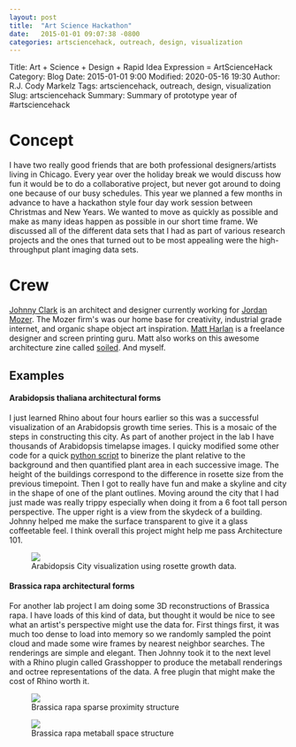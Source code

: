 ```yaml
---
layout: post
title:  "Art Science Hackathon"
date:   2015-01-01 09:07:38 -0800
categories: artsciencehack, outreach, design, visualization
---
```





Title: Art + Science + Design + Rapid Idea Expression = ArtScienceHack
Category: Blog
Date: 2015-01-01 9:00
Modified: 2020-05-16 19:30
Author: R.J. Cody Markelz
Tags: artsciencehack, outreach, design, visualization
Slug: artsciencehack
Summary: Summary of prototype year of #artsciencehack

# Concept
I have two really good friends that are both professional designers/artists living in Chicago. Every year over the holiday break we would discuss how fun it would be to do a collaborative project, but never got around to doing one because of our busy schedules. This year we planned a few months in advance to have a hackathon style four day work session between Christmas and New Years. We wanted to move as quickly as possible and make as many ideas happen as possible in our short time frame. We discussed all of the different data sets that I had as part of various research projects and the ones that turned out to be most appealing were the high-throughput plant imaging data sets.

# Crew
[Johnny Clark](http://www.john-clark.org/) is an architect and designer currently working for [Jordan Mozer](http://mozer.com/). The Mozer firm's was our home base for creativity, industrial grade internet, and organic shape object art inspiration. [Matt Harlan](http://matthewharlan.com/) is a freelance designer and screen printing guru. Matt also works on this awesome architecture zine called [soiled](http://soiledzine.org/). And myself.

## Examples

#### Arabidopsis thaliana architectural forms
I just learned Rhino about four hours earlier so this was a successful visualization of an Arabidopsis growth time series. This is a mosaic of the steps in constructing this city. As part of another project in the lab I have thousands of Arabidopsis timelapse images. I quicky modified some other code for a quick [python script](https://github.com/rjcmarkelz/AT_CV/blob/master/scripts/arabidopsis_hack.py) to binerize the plant relative to the background and then quantified plant area in each successive image. The height of the buildings correspond to the difference in rosette size from the previous timepoint. Then I got to really have fun and make a skyline and city in the shape of one of the plant outlines. Moving around the city that I had just made was really trippy especially when doing it from a 6 foot tall person perspective. The upper right is a view from the skydeck of a building. Johnny helped me make the surface transparent to give it a glass coffeetable feel. I think overall this project might help me pass Architecture 101.

<figure>
	<img src="/images/cityscape.jpg"></a>
	<figcaption>Arabidopsis City visualization using rosette growth data.</figcaption>
</figure>

#### Brassica rapa architectural forms
For another lab project I am doing some 3D reconstructions of Brassica rapa. I have loads of this kind of data, but thought it would be nice to see what an artist's perspective might use the data for. First things first, it was much too dense to load into memory so we randomly sampled the point cloud and made some wire frames by nearest neighbor searches. The renderings are simple and elegant. Then Johnny took it to the next level with a Rhino plugin called Grasshopper to produce the metaball renderings and octree representations of the data. A free plugin that might make the cost of Rhino worth it.

<figure>
	<img src="/images/proximity.jpg"></a>
	<figcaption>Brassica rapa sparse proximity structure</figcaption>
</figure>
<figure>
	<img src="/images/METABALL_5.jpg"></a>
	<figcaption>Brassica rapa metaball space structure</figcaption>
</figure>
